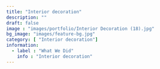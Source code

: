 ```yaml
---
title: "Interior decoration"
description: ""
draft: false
image : "images/portfolio/Interior Decoration (18).jpg"
bg_image: "images/feature-bg.jpg"
category: [ "Interior decoration"]
information:
  - label : "What We Did"
    info : "Interior decoration"
---
```



